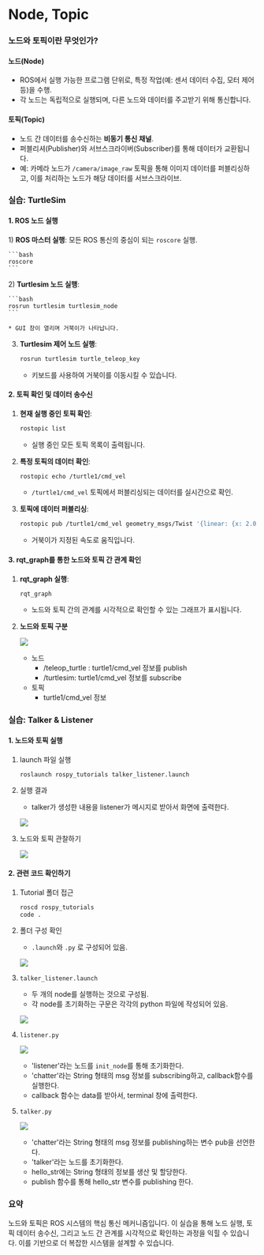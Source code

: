# Node, Topic

### 노드와 토픽이란 무엇인가?

#### **노드(Node)**

* ROS에서 실행 가능한 프로그램 단위로, 특정 작업(예: 센서 데이터 수집, 모터 제어 등)을 수행.
* 각 노드는 독립적으로 실행되며, 다른 노드와 데이터를 주고받기 위해 통신합니다.

#### **토픽(Topic)**

* 노드 간 데이터를 송수신하는 **비동기 통신 채널**.
* 퍼블리셔(Publisher)와 서브스크라이버(Subscriber)를 통해 데이터가 교환됩니다.
* 예: 카메라 노드가 `/camera/image_raw` 토픽을 통해 이미지 데이터를 퍼블리싱하고, 이를 처리하는 노드가 해당 데이터를 서브스크라이브.

### 실습: TurtleSim

#### 1. ROS 노드 실행

  1\)  **ROS 마스터 실행**: 모든 ROS 통신의 중심이 되는 `roscore` 실행.

    ```bash
    roscore
    ```
  2\)  **Turtlesim 노드 실행**:

    ```bash
    rosrun turtlesim turtlesim_node
    ```

    * GUI 창이 열리며 거북이가 나타납니다.
3)  **Turtlesim 제어 노드 실행**:

    ```bash
    rosrun turtlesim turtle_teleop_key
    ```

    * 키보드를 사용하여 거북이를 이동시킬 수 있습니다.

#### 2. 토픽 확인 및 데이터 송수신

1)  **현재 실행 중인 토픽 확인**:

    ```bash
    rostopic list
    ```

    * 실행 중인 모든 토픽 목록이 출력됩니다.
2)  **특정 토픽의 데이터 확인**:

    ```bash
    rostopic echo /turtle1/cmd_vel
    ```

    * `/turtle1/cmd_vel` 토픽에서 퍼블리싱되는 데이터를 실시간으로 확인.
3)  **토픽에 데이터 퍼블리싱**:

    ```bash
    rostopic pub /turtle1/cmd_vel geometry_msgs/Twist '{linear: {x: 2.0}, angular: {z: 1.0}}'
    ```

    * 거북이가 지정된 속도로 움직입니다.

#### 3. rqt\_graph를 통한 노드와 토픽 간 관계 확인

1)  **rqt\_graph 실행**:

    ```bash
    rqt_graph
    ```

    * 노드와 토픽 간의 관계를 시각적으로 확인할 수 있는 그래프가 표시됩니다.
2)  **노드와 토픽 구분**

    ![](https://github.com/user-attachments/assets/b01573f8-88f8-439f-bf5f-70fa3f84275e)

    * 노드
      * /teleop\_turtle : turtle1/cmd\_vel 정보를 publish
      * /turtlesim: turtle1/cmd\_vel 정보를 subscribe
    * 토픽
      * turtle1/cmd\_vel 정보

### 실습: Talker & Listener

#### 1. 노드와 토픽 실행

1)  launch 파일 실행

    ```bash
    roslaunch rospy_tutorials talker_listener.launch
    ```
2)  실행 결과

    * talker가 생성한 내용을 listener가 메시지로 받아서 화면에 출력한다.

    ![](https://user-images.githubusercontent.com/91526930/234394784-a24bfbb2-8f10-443e-b23d-f5dafda2532e.png)
3)  노드와 토픽 관찰하기

    ![](https://user-images.githubusercontent.com/91526930/234394161-ca099b10-639c-466d-9162-7fe709a4a39a.png)

#### 2. 관련 코드 확인하기

1)  Tutorial 폴더 접근

    ```bash
    roscd rospy_tutorials
    code .
    ```
2)  폴더 구성 확인

    * `.launch`와 `.py` 로 구성되어 있음.

    ![](https://user-images.githubusercontent.com/91526930/234396103-730b952f-d540-4871-b962-3101a73b3778.png)
3)  `talker_listener.launch`

    * 두 개의 node를 실행하는 것으로 구성됨.
    * 각 node를 초기화하는 구문은 각각의 python 파일에 작성되어 있음.

    ![](https://user-images.githubusercontent.com/91526930/234396233-154876be-05dc-4bba-b92e-f6e1e1acc233.png)
4)  `listener.py`

    ![](https://user-images.githubusercontent.com/91526930/234396748-210f85b3-f6da-42a1-8e1e-434460f27045.png)

    * 'listener'라는 노드를 `init_node`를 통해 초기화한다.
    * 'chatter'라는 String 형태의 msg 정보를 subscribing하고, callback함수를 실행한다.
    * callback 함수는 data를 받아서, terminal 창에 출력한다.
5)  `talker.py`

    ![](https://user-images.githubusercontent.com/91526930/234398302-2ef57b3a-b3d7-4d62-966b-13475a1e5971.png)

    * 'chatter'라는 String 형태의 msg 정보를 publishing하는 변수 pub을 선언한다.
    * 'talker'라는 노드를 초기화한다.
    * hello\_str에는 String 형태의 정보를 생산 및 할당한다.
    * publish 함수를 통해 hello\_str 변수를 publishing 한다.

### 요약

노드와 토픽은 ROS 시스템의 핵심 통신 메커니즘입니다. 이 실습을 통해 노드 실행, 토픽 데이터 송수신, 그리고 노드 간 관계를 시각적으로 확인하는 과정을 익힐 수 있습니다. 이를 기반으로 더 복잡한 시스템을 설계할 수 있습니다.
